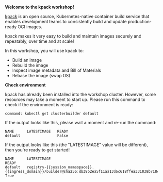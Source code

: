 **Welcome to the kpack workshop!**

[kpack](https://github.com/pivotal/kpack) is an open source, Kubernetes-native container build service that enables development teams to consistently build and update production-ready OCI images.

kpack makes it very easy to build and maintain images securely and repeatably, over time and at scale!

In this workshop, you will use kpack to:
- Build an image
- Rebuild the image
- Inspect image metadata and Bill of Materials
- Rebase the image (swap OS)

**Check environment**

kpack has already been installed into the workshop cluster.
However, some resources may take a moment to start up.
Please run this command to check if the environment is ready:
```terminal:execute
command: kubectl get clusterbuilder default
```

If the output looks like this, please wait a moment and re-run the command:
```shell
NAME      LATESTIMAGE   READY
default                 False
```

If the output looks like this (the "LATESTIMAGE" value will be different), then you're ready to get started!
```
NAME      LATESTIMAGE                                                                                                                          READY
default   registry-{{session_namespace}}.{{ingress_domain}}/builder@sha256:db38b2ea5f11aa13d6c618ffea331038b718ca65d843826fa44734ddd2ed7afb   True
```
